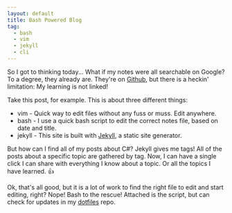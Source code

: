```yaml
---
layout: default
title: Bash Powered Blog
tag:
  - bash
  - vim
  - jekyll
  - cli
---
```


So I got to thinking today... What if my notes were all searchable on Google?
To a degree, they already are. They're on
[Github](https://github.com/exegeteio/notes/), but there is a heckin'
limitation: My learning is not linked!

Take this post, for example. This is about three different things:

- vim - Quick way to edit files without any fuss or muss. Edit anywhere.
- bash - I use a quick bash script to edit the correct notes file, based on
  date and title.
- jekyll - This site is built with [Jekyll](https://jekyllrb.com/), a static
  site generator.

But how can I find all of my posts about C#? Jekyll gives me tags! All of the
posts about a specific topic are gathered by tag. Now, I can have a single
click I can share with everything I know about a topic. Or all the topics I
have learned. 👍

Ok, that's all good, but it is a lot of work to find the right file to edit and
start editing, right? Nope! Bash to the rescue! Attached is the script, but
can check for updates in my [dotfiles](https://github.com/exegeteio/dotfiles)
repo.

<script src="https://gist.github.com/exegeteio/25bc37887f04e9dfc1f997a96eafded2.js"></script>
